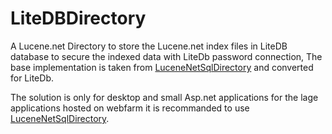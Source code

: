# LiteDBDirectory

A Lucene.net Directory to store the Lucene.net index files in LiteDB database to secure the indexed data with LiteDb password connection, The base implementation is taken from [LuceneNetSqlDirectory](https://github.com/MahyTim/LuceneNetSqlDirectory) and converted for LiteDb.

The solution is only for desktop and small Asp.net applications for the lage applications hosted on webfarm it is recommanded to use [LuceneNetSqlDirectory](https://github.com/MahyTim/LuceneNetSqlDirectory).

